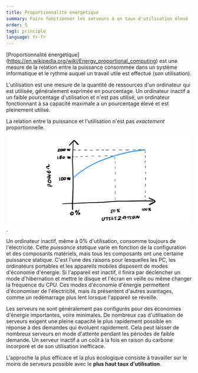 ```yaml
---
title: Proportionnalité énergétique 
summary: Faire fonctionner les serveurs à un taux d'utilisation élevé
order: 5
tags: principle
language: fr-fr
---
```


[Proportionnalité énergétique] (https://en.wikipedia.org/wiki/Energy_proportional_computing) est une mesure de la relation entre la puissance consommée dans un système informatique et le rythme auquel un travail utile est effectué (son utilisation).

L'utilisation est une mesure de la quantité de ressources d'un ordinateur qui est utilisée, généralement exprimée en pourcentage. Un ordinateur inactif a un faible pourcentage d'utilisation et n'est pas utilisé, un ordinateur fonctionnant à sa capacité maximale a un pourcentage élevé et est pleinement utilisé.

La relation entre la puissance et l'utilisation n'est pas _exactement_ proportionnelle. 

![alt_text](/assets/images/principles/energy-proportionality-1.png "A 0% d'utilisation, l'ordinateur consomme toujours 100W, à 50% d'utilisation, il consomme 180W et à 100% d'utilisation, il consomme 200W. La relation entre la consommation d'énergie et l'utilisation n'est pas linéaire et ne croise pas l'origine").

Un ordinateur inactif, même à 0% d'utilisation, consomme toujours de l'électricité. Cette *puissance statique* varie en fonction de la configuration et des composants matériels, mais tous les composants ont une certaine puissance statique. C'est l'une des raisons pour lesquelles les PC, les ordinateurs portables et les appareils mobiles disposent de modes d'économie d'énergie. Si l'appareil est inactif, il finira par déclencher un mode d'hibernation et mettre le disque et l'écran en veille ou même changer la fréquence du CPU. Ces modes d'économie d'énergie permettent d'économiser de l'électricité, mais ils présentent d'autres avantages, comme un redémarrage plus lent lorsque l'appareil se réveille. 

Les serveurs ne sont généralement pas configurés pour des économies d'énergie importantes, voire minimales. De nombreux cas d'utilisation de serveurs exigent une pleine capacité le plus rapidement possible en réponse à des demandes qui évoluent rapidement. Cela peut laisser de nombreux serveurs en mode d'attente pendant les périodes de faible demande. Un serveur inactif a un coût à la fois en raison du carbone incorporé et de son utilisation inefficace. 

L'approche la plus efficace et la plus écologique consiste à travailler sur le moins de serveurs possible avec le **plus haut taux d'utilisation**.
